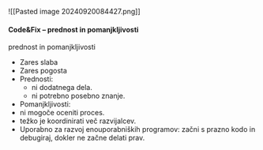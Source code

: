 ![[Pasted image 20240920084427.png]]
#### Code&Fix – prednost in pomanjkljivosti
prednost in pomanjkljivosti
- Zares slaba
- Zares pogosta
- Prednosti:
	- ni dodatnega dela.
	- ni potrebno posebno znanje.
- Pomanjkljivosti:
- ni mogoče oceniti proces.
- težko je koordinirati več razvijalcev.
- Uporabno za razvoj enouporabniških programov: začni s prazno kodo in debugiraj, dokler ne začne delati prav.